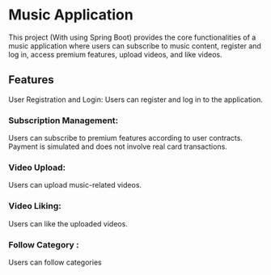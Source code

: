 # Music Application
This project (With using Spring Boot) provides the core functionalities of a music application where users can subscribe to music content, register and log in, access premium features, upload videos, and like videos. 

## Features
User Registration and Login:
Users can register and log in to the application.

### Subscription Management:
Users can subscribe to premium features according to user contracts. Payment is simulated and does not involve real card transactions.

### Video Upload:
Users can upload music-related videos.

### Video Liking:
Users can like the uploaded videos.

	
### Follow Category : 
Users can follow categories
